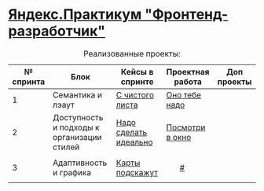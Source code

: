 <!DOCTYPE html>
<html>
  <head>
    <meta charset="utf-8" />
  </head>
  <body>
    <h1>
      <a href="https://praktikum.yandex.ru/frontend-developer/" target="_blank"
        >Яндекс.Практикум "Фронтенд-разработчик"</a
      >
    </h1>
    <table>
      <caption>
        Реализованные проекты:
      </caption>
      <thead>
        <tr>
          <th>№ спринта</th>
          <th>Блок</th>
          <th>Кейсы в спринте</th>
          <th>Проектная работа</th>
          <th>Доп проекты</th>
        </tr>
      </thead>
      <tbody>
        <tr>
          <td>1</td>
          <td>Семантика и лэаут</td>
          <td>
            <a href="https://github.com/ilkaxd/from-scratch" target="_blank">С чистого листа</a>
          </td>
          <td>
            <a href="https://github.com/ilkaxd/ono-tebe-nado" target="_blank">Оно тебе надо</a>
          </td>
          <td>
          </td>
        </tr>
        <tr>
          <td>2</td>
          <td>Доступность и подходы к организации стилей</td>
          <td>
            <a href="https://github.com/ilkaxd/nado_sdelat_idealno" target="_blank">Надо сделать идеально</a>
          </td>
          <td>
            <a href="https://github.com/ilkaxd/posmotri_v_okno" target="_blank">Посмотри в окно</a>
          </td>
          <td>
          </td>
        </tr>
        <tr>
          <td>3</td>
          <td>Адаптивность и графика</td>
          <td>
            <a href="https://github.com/ilkaxd/karty-podskazhut" target="_blank">Карты подскажут</a>
          </td>
          <td>
            <ul>
              <a href="#" target="_blank">#</a>
            </ul>
          </td>
          <td>
          </td>
        </tr>
      </tbody>
    </table>
  </body>
</html>
